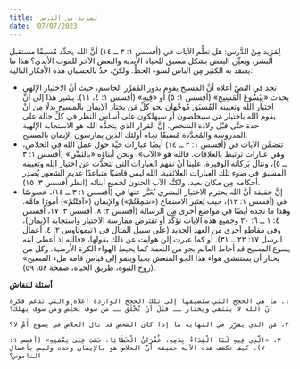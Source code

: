 ```yaml
---
title:  لمزيد من الدرس
date:  07/07/2023
---
```


لِمَزِيد مِنْ الدَّرس: هل تعلِّم الآيات في (أفسس ١: ٣ ــ ١٤) أنَّ الله يحدِّد مُسبقًا مستقبل البشر، ويعيِّن البعض بشكل مسبق للحياة الأبدية والبعض الآخر للموت الأبدي؟ هذا ما يعتقد به الكثير مِن الناس لسوء الحظِّ. ولكنْ، خذُ بالحسبان هذه الأفكار التالية:

- نجد في النصّ أعلاه أنَّ المسيح يقوم بدور المُقرِّر الحاسم، حيث أنَّ الاختيار الإلهي يحدث «بِيَسُوعَ الْمَسِيحِ» (أفسس ١: ٥) أو «فِيهِ» (أفسس ١: ٤، ١١). يشير هذا إلى أنَّ اختيار الله وتعيينه المُسبَق مُوجَّهان نحو كلِّ مَن يختار الإيمان بالمسيح بدلًا مِن أنْ يقوم الله باختيار مَن سيخلصون أو سيهلكون على أساس النظر في كلِّ حالة على حدة حتَّى قبْل ولادة الشخص. إنَّ القرار الذي يتخذَّه الله هو الاستجابة الإلهية المدروسة والمُحدَّدة مُسبقًا تجاه أولئك الذين يمارسون الإيمان بالمسيح.
- تتضمَّن الآيات في (أفسس ١: ٣ ــ ١٤) أيضًا عبارات حيَّة حول عمل الله في الخلاص، وهي عبارات ترتبط بالعلاقات. فالله هو «الآب»، ونحن أبناؤه «بالتبنِّي» (أفسس ١: ٣ ــ ٥)، وننال بَركاته الوفيرة. علينا أنْ نفهم العبارات التي تتحدَّث عن اختيار الله وتعيينه المسبق في ضوء تلك العبارات العلائقية. الله ليس قاضيًا متباعدًا عديم الشعور يُصدِر أحكامه مِن مكان بعيد، ولكنَّه الآب الحنون لجميع أبنائه (انظر أفسس ٣: ١٥).
- إنَّ حقيقة أنَّ الله يحترم الاختيار البشري يُعَبَّر عنها في (أفسس ١: ٣ ــ ١٤)، خصوصًا في (أفسس ١: ١٣)، حيث يُعتَبر الاستماع («سَمِعْتُمْ») والإيمان («آمَنْتُمْ») أمورًا هامَّة. وهذا ما نجده أيضًا في مواضع أخرى مِن الرسالة (أفسس ٢: ٨، أفسس ٣: ١٧، أفسس ٤: ١ ــ ٦: ٢٠ وجميع هذه الآيات تؤكِّد أو تفترض ممارسة الاختيار واستجابة الإيمان)، وفي مقاطع أخرى مِن العهد الجديد (على سبيل المثال في ١تيموثاوس ٢: ٤، أعمال الرسل ١٧: ٢٢ ــ ٣١). أو كما عبرت إلن هوايت عن ذلك بقولها، «فالله إذ أعطى ابنه يسوع المسيح قد أحاط العالم بجو من النعمة كما يحيط الهواء الكرة الأرضية. وكل من يختار أن يستنشق هواء هذا الجو المنعش يحيا وينمو إلى قياس قامة ملء المسيح» (روح النبوة، طريق الحياة، صفحة ٥٨، ٥٩).

**أسئلة للنقاش**

`١. ما هي الحجج التي ستضيفها إلى تلك الحجج الواردة أعلاه والتي تدعم فكرة أنَّ الله لا ينتقي ويختار ــ قبْلَ أنْ نُخْلَق ــ مَن سوف يخلُص ومَن سوف يهلك؟`

`٢. مَن الذي يقرِّر في النهاية ما إذا كان الشخص قد نال الخلاص في يسوع أَمْ لا؟`

`٣. «الَّذِي فِيهِ لَنَا الْفِدَاءُ بِدَمِهِ، غُفْرَانُ الْخَطَايَا، حَسَبَ غِنَى نِعْمَتِهِ» (أفسس ١: ٧). كيف تكشف هذه الآية حقيقة أنَّ الخلاص هو بالإيمان وحده وليس بأعمال الناموس؟`